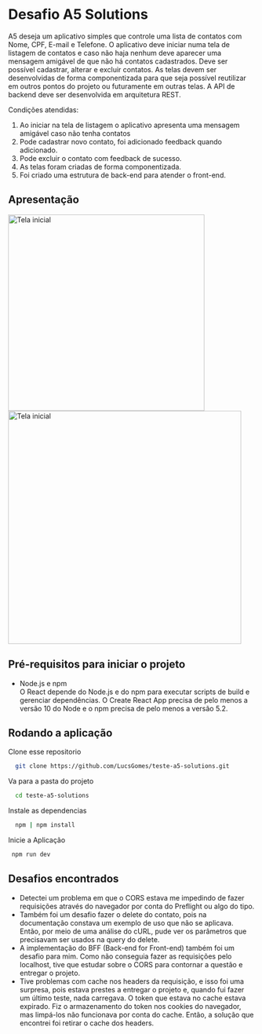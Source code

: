 # Desafio A5 Solutions

A5 deseja um aplicativo simples que controle uma lista de contatos com Nome, CPF, E-mail e
Telefone. O aplicativo deve iniciar numa tela de listagem de contatos e caso não haja nenhum
deve aparecer uma mensagem amigável de que não há contatos cadastrados. Deve ser possível
cadastrar, alterar e excluir contatos.
As telas devem ser desenvolvidas de forma componentizada para que seja possível reutilizar em
outros pontos do projeto ou futuramente em outras telas.
A API de backend deve ser desenvolvida em arquitetura REST.

Condições atendidas:
1. Ao iniciar na tela de listagem o aplicativo apresenta uma mensagem amigável caso não tenha contatos
2. Pode cadastrar novo contato, foi adicionado feedback quando adicionado.
3. Pode excluir o contato com feedback de sucesso.
4. As telas foram criadas de forma componentizada.
5. Foi criado uma estrutura de back-end para atender o front-end.

## Apresentação
<div>
  <img
    width="400"
    src="https://github.com/user-attachments/assets/ec55bfca-8852-4bc6-b970-4dd2b81c033b" 
    alt="Tela inicial" />
  <img
    width="475"
    src="https://github.com/user-attachments/assets/aba3a1cf-2d51-46a5-b526-13f5c6c8e930" 
    alt="Tela inicial" />
</div>

## Pré-requisitos para iniciar o projeto
- Node.js e npm
  <div>
    O React depende do Node.js e do npm para executar scripts de build e gerenciar dependências. O Create React App precisa de pelo menos a versão 10 do Node e o npm precisa de pelo menos a versão 5.2.
  </div>
## Rodando a aplicação

Clone esse repositorio

```bash
  git clone https://github.com/LucsGomes/teste-a5-solutions.git
```

Va para a pasta do projeto

```bash
  cd teste-a5-solutions
```

Instale as dependencias

```bash
  npm | npm install
```

Inicie a Aplicação

```bash
 npm run dev
```

## Desafios encontrados

- Detectei um problema em que o CORS estava me impedindo de fazer requisições através do navegador por conta do Preflight ou algo do tipo.
- Também foi um desafio fazer o delete do contato, pois na documentação constava um exemplo de uso que não se aplicava. Então, por meio de uma análise do cURL, pude ver os parâmetros que precisavam ser usados na query do delete.
- A implementação do BFF (Back-end for Front-end) também foi um desafio para mim. Como não conseguia fazer as requisições pelo localhost, tive que estudar sobre o CORS para contornar a questão e entregar o projeto.
- Tive problemas com cache nos headers da requisição, e isso foi uma surpresa, pois estava prestes a entregar o projeto e, quando fui fazer um último teste, nada carregava. O token que estava no cache estava expirado. Fiz o armazenamento do token nos cookies do navegador, mas limpá-los não funcionava por conta do cache. Então, a solução que encontrei foi retirar o cache dos headers.
